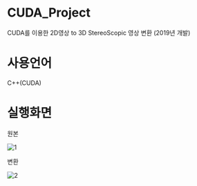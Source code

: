 # CUDA_Project
CUDA를 이용한 2D영상 to 3D StereoScopic 영상 변환 (2019년 개발)

# 사용언어
C++(CUDA)

# 실행화면

원본

![1](https://user-images.githubusercontent.com/26599463/118616651-d9e16100-b7fc-11eb-9628-a26393afdad3.png)

변환

![2](https://user-images.githubusercontent.com/26599463/118616656-db128e00-b7fc-11eb-9c7c-9b5ac2b95fd9.png)
